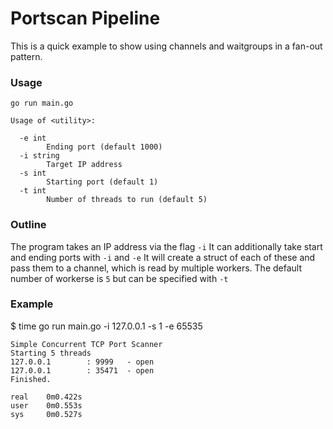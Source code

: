 # Portscan Pipeline

This is a quick example to show using channels and waitgroups in a fan-out pattern.

### Usage

```
go run main.go

Usage of <utility>:

  -e int
        Ending port (default 1000)
  -i string
        Target IP address
  -s int
        Starting port (default 1)
  -t int
        Number of threads to run (default 5)
```

### Outline

The program takes an IP address via the flag `-i`
It can additionally take start and ending ports with `-i` and `-e`
It will create a struct of each of these and pass them to a channel, which is read by multiple workers.
The default number of workerse is `5` but can be specified with `-t`

### Example

$ time go run main.go -i 127.0.0.1 -s 1 -e 65535
```
Simple Concurrent TCP Port Scanner
Starting 5 threads
127.0.0.1        : 9999   - open
127.0.0.1        : 35471  - open
Finished.

real    0m0.422s
user    0m0.553s
sys     0m0.527s
```